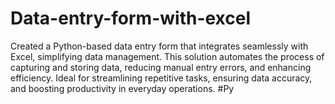 # Data-entry-form-with-excel
Created a Python-based data entry form that integrates seamlessly with Excel, simplifying data management. This solution automates the process of capturing and storing data, reducing manual entry errors, and enhancing efficiency. Ideal for streamlining repetitive tasks, ensuring data accuracy, and boosting productivity in everyday operations. #Py
